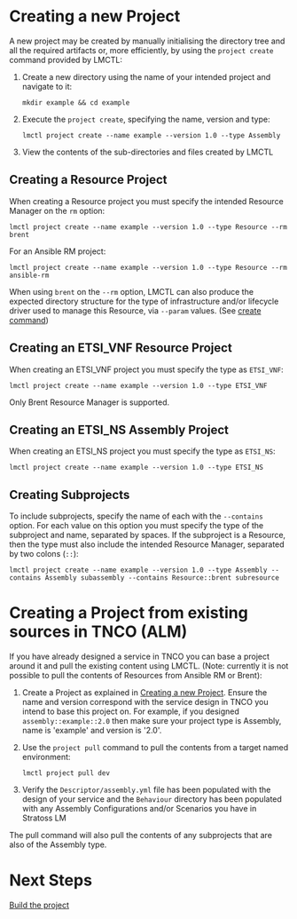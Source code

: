 # Creating a new Project

A new project may be created by manually initialising the directory tree and all the required artifacts or, more efficiently, by using the `project create` command provided by LMCTL:

1. Create a new directory using the name of your intended project and navigate to it:

   ```
   mkdir example && cd example
   ```

2. Execute the `project create`, specifying the name, version and type:

   ```
   lmctl project create --name example --version 1.0 --type Assembly
   ```

3. View the contents of the sub-directories and files created by LMCTL

## Creating a Resource Project

When creating a Resource project you must specify the intended Resource Manager on the `rm` option:

```
lmctl project create --name example --version 1.0 --type Resource --rm brent
```

For an Ansible RM project:

```
lmctl project create --name example --version 1.0 --type Resource --rm ansible-rm
```

When using `brent` on the `--rm` option, LMCTL can also produce the expected directory structure for the type of infrastructure and/or lifecycle driver used to manage this Resource, via `--param` values. (See [create command](../command-reference/project/create.md))

## Creating an ETSI_VNF Resource Project

When creating an ETSI_VNF project you must specify the type as `ETSI_VNF`:

```
lmctl project create --name example --version 1.0 --type ETSI_VNF
```
Only Brent Resource Manager is supported.

## Creating an ETSI_NS Assembly Project

When creating an ETSI_NS project you must specify the type as `ETSI_NS`:

```
lmctl project create --name example --version 1.0 --type ETSI_NS
```

## Creating Subprojects

To include subprojects, specify the name of each with the `--contains` option. For each value on this option you must specify the type of the subproject and name, separated by spaces. If the subproject is a Resource, then the type must also include the intended Resource Manager, separated by two colons (`::`):

```
lmctl project create --name example --version 1.0 --type Assembly --contains Assembly subassembly --contains Resource::brent subresource
```

# Creating a Project from existing sources in TNCO (ALM)

If you have already designed a service in TNCO you can base a project around it and pull the existing content using LMCTL. (Note: currently it is not possible to pull the contents of Resources from Ansible RM or Brent):

1. Create a Project as explained in [Creating a new Project](#creating-a-new-project). Ensure the name and version correspond with the service design in TNCO you intend to base this project on. For example, if you designed `assembly::example::2.0` then make sure your project type is Assembly, name is 'example' and version is '2.0'.

2. Use the `project pull` command to pull the contents from a target named environment:

   ```
   lmctl project pull dev
   ```

3. Verify the `Descriptor/assembly.yml` file has been populated with the design of your service and the `Behaviour` directory has been populated with any Assembly Configurations and/or Scenarios you have in Stratoss LM

The pull command will also pull the contents of any subprojects that are also of the Assembly type.

# Next Steps

[Build the project](building-projects.md)